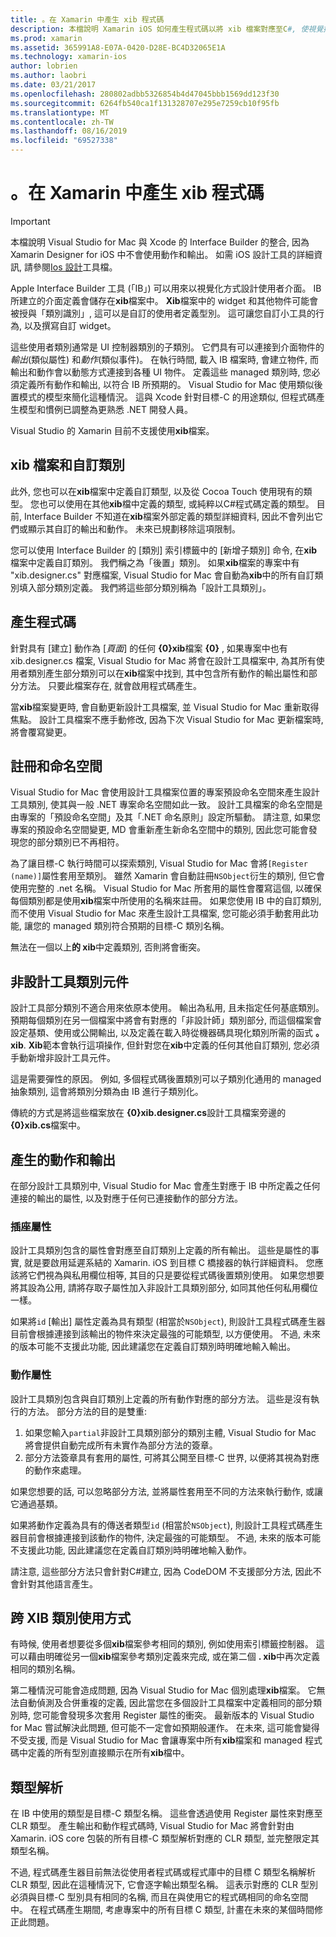 ```yaml
---
title: 。在 Xamarin 中產生 xib 程式碼
description: 本檔說明 Xamarin iOS 如何產生程式碼以將 xib 檔案對應至C#, 使視覺控制項可透過程式設計方式存取。
ms.prod: xamarin
ms.assetid: 365991A8-E07A-0420-D28E-BC4D32065E1A
ms.technology: xamarin-ios
author: lobrien
ms.author: laobri
ms.date: 03/21/2017
ms.openlocfilehash: 280802adbb5326854b4d47045bbb1569dd123f30
ms.sourcegitcommit: 6264fb540ca1f131328707e295e7259cb10f95fb
ms.translationtype: MT
ms.contentlocale: zh-TW
ms.lasthandoff: 08/16/2019
ms.locfileid: "69527338"
---
```

# <a name="xib-code-generation-in-xamarinios"></a>。在 Xamarin 中產生 xib 程式碼

> [!IMPORTANT]
>  本檔說明 Visual Studio for Mac 與 Xcode 的 Interface Builder 的整合, 因為 Xamarin Designer for iOS 中不會使用動作和輸出。 如需 iOS 設計工具的詳細資訊, 請參閱[Ios 設計](~/ios/user-interface/designer/index.md)工具檔。

Apple Interface Builder 工具 (「IB」) 可以用來以視覺化方式設計使用者介面。 IB 所建立的介面定義會儲存在**xib**檔案中。 **Xib**檔案中的 widget 和其他物件可能會被授與「類別識別」, 這可以是自訂的使用者定義型別。 這可讓您自訂小工具的行為, 以及撰寫自訂 widget。

這些使用者類別通常是 UI 控制器類別的子類別。 它們具有可以連接到介面物件的*輸出*(類似屬性) 和*動作*(類似事件)。 在執行時間, 載入 IB 檔案時, 會建立物件, 而輸出和動作會以動態方式連接到各種 UI 物件。 定義這些 managed 類別時, 您必須定義所有動作和輸出, 以符合 IB 所預期的。 Visual Studio for Mac 使用類似後置模式的模型來簡化這種情況。 這與 Xcode 針對目標-C 的用途類似, 但程式碼產生模型和慣例已調整為更熟悉 .NET 開發人員。

Visual Studio 的 Xamarin 目前不支援使用**xib**檔案。

## <a name="xib-files-and-custom-classes"></a>xib 檔案和自訂類別

此外, 您也可以在**xib**檔案中定義自訂類型, 以及從 Cocoa Touch 使用現有的類型。 您也可以使用在其他**xib**檔中定義的類型, 或純粹以C#程式碼定義的類型。 目前, Interface Builder 不知道在**xib**檔案外部定義的類型詳細資料, 因此不會列出它們或顯示其自訂的輸出和動作。 未來已規劃移除這項限制。

您可以使用 Interface Builder 的 [類別] 索引標籤中的 [新增子類別] 命令, 在**xib**檔案中定義自訂類別。 我們稱之為「後置」類別。 如果**xib**檔案的專案中有 "xib.designer.cs" 對應檔案, Visual Studio for Mac 會自動為**xib**中的所有自訂類別填入部分類別定義。 我們將這些部分類別稱為「設計工具類別」。

## <a name="generating-code"></a>產生程式碼

針對具有 [建立] 動作為 [*頁面*] 的任何 **{0}xib**檔案 **{0}** , 如果專案中也有 xib.designer.cs 檔案, Visual Studio for Mac 將會在設計工具檔案中, 為其所有使用者類別產生部分類別可以在**xib**檔案中找到, 其中包含所有動作的輸出屬性和部分方法。 只要此檔案存在, 就會啟用程式碼產生。

當**xib**檔案變更時, 會自動更新設計工具檔案, 並 Visual Studio for Mac 重新取得焦點。 設計工具檔案不應手動修改, 因為下次 Visual Studio for Mac 更新檔案時, 將會覆寫變更。

## <a name="registration-and-namespaces"></a>註冊和命名空間

Visual Studio for Mac 會使用設計工具檔案位置的專案預設命名空間來產生設計工具類別, 使其與一般 .NET 專案命名空間如此一致。 設計工具檔案的命名空間是由專案的「預設命名空間」及其「.NET 命名原則」設定所驅動。 請注意, 如果您專案的預設命名空間變更, MD 會重新產生新命名空間中的類別, 因此您可能會發現您的部分類別已不再相符。

為了讓目標-C 執行時間可以探索類別, Visual Studio for Mac 會將`[Register (name)]`屬性套用至類別。 雖然 Xamarin 會自動註冊`NSObject`衍生的類別, 但它會使用完整的 .net 名稱。 Visual Studio for Mac 所套用的屬性會覆寫這個, 以確保每個類別都是使用**xib**檔案中所使用的名稱來註冊。 如果您使用 IB 中的自訂類別, 而不使用 Visual Studio for Mac 來產生設計工具檔案, 您可能必須手動套用此功能, 讓您的 managed 類別符合預期的目標-C 類別名稱。

無法在一個以上**的 xib**中定義類別, 否則將會衝突。

## <a name="non-designer-class-parts"></a>非設計工具類別元件

設計工具部分類別不適合用來依原本使用。 輸出為私用, 且未指定任何基底類別。 預期每個類別在另一個檔案中將會有對應的「非設計師」類別部分, 而這個檔案會設定基類、使用或公開輸出, 以及定義在載入時從機器碼具現化類別所需的函式 **。 xib**. **Xib**範本會執行這項操作, 但針對您在**xib**中定義的任何其他自訂類別, 您必須手動新增非設計工具元件。

這是需要彈性的原因。 例如, 多個程式碼後置類別可以子類別化通用的 managed 抽象類別, 這會將類別分類為由 IB 進行子類別化。

傳統的方式是將這些檔案放在 **{0}xib.designer.cs**設計工具檔案旁邊的 **{0}xib.cs**檔案中。

<a name="generated" />

## <a name="generated-actions-and-outlets"></a>產生的動作和輸出

在部分設計工具類別中, Visual Studio for Mac 會產生對應于 IB 中所定義之任何連接的輸出的屬性, 以及對應于任何已連接動作的部分方法。

### <a name="outlet-properties"></a>插座屬性

設計工具類別包含的屬性會對應至自訂類別上定義的所有輸出。 這些是屬性的事實, 就是要啟用延遲系結的 Xamarin. iOS 到目標 C 橋接器的執行詳細資料。 您應該將它們視為與私用欄位相等, 其目的只是要從程式碼後置類別使用。 如果您想要將其設為公用, 請將存取子屬性加入非設計工具類別部分, 如同其他任何私用欄位一樣。

如果將`id` [輸出] 屬性定義為具有類型 (相當於`NSObject`), 則設計工具程式碼產生器目前會根據連接到該輸出的物件來決定最強的可能類型, 以方便使用。
不過, 未來的版本可能不支援此功能, 因此建議您在定義自訂類別時明確地輸入輸出。

### <a name="action-properties"></a>動作屬性

設計工具類別包含與自訂類別上定義的所有動作對應的部分方法。 這些是沒有執行的方法。 部分方法的目的是雙重:

1. 如果您輸入`partial`非設計工具類別部分的類別主體, Visual Studio for Mac 將會提供自動完成所有未實作為部分方法的簽章。
2. 部分方法簽章具有套用的屬性, 可將其公開至目標-C 世界, 以便將其視為對應的動作來處理。


如果您想要的話, 可以忽略部分方法, 並將屬性套用至不同的方法來執行動作, 或讓它通過基類。

如果將動作定義為具有的傳送者類型`id` (相當於`NSObject`), 則設計工具程式碼產生器目前會根據連接到該動作的物件, 決定最強的可能類型。 不過, 未來的版本可能不支援此功能, 因此建議您在定義自訂類別時明確地輸入動作。

請注意, 這些部分方法只會針對C#建立, 因為 CodeDOM 不支援部分方法, 因此不會針對其他語言產生。

## <a name="cross-xib-class-usage"></a>跨 XIB 類別使用方式

有時候, 使用者想要從多個**xib**檔案參考相同的類別, 例如使用索引標籤控制器。 這可以藉由明確從另一個**xib**檔案參考類別定義來完成, 或在第二個 **. xib**中再次定義相同的類別名稱。

第二種情況可能會造成問題, 因為 Visual Studio for Mac 個別處理**xib**檔案。 它無法自動偵測及合併重複的定義, 因此當您在多個設計工具檔案中定義相同的部分類別時, 您可能會發現多次套用 Register 屬性的衝突。 最新版本的 Visual Studio for Mac 嘗試解決此問題, 但可能不一定會如預期般運作。 在未來, 這可能會變得不受支援, 而是 Visual Studio for Mac 會讓專案中所有**xib**檔案和 managed 程式碼中定義的所有型別直接顯示在所有**xib**檔中。

## <a name="type-resolution"></a>類型解析

在 IB 中使用的類型是目標-C 類型名稱。 這些會透過使用 Register 屬性來對應至 CLR 類型。 產生輸出和動作程式碼時, Visual Studio for Mac 將會針對由 Xamarin. iOS core 包裝的所有目標-C 類型解析對應的 CLR 類型, 並完整限定其類型名稱。

不過, 程式碼產生器目前無法從使用者程式碼或程式庫中的目標 C 類型名稱解析 CLR 類型, 因此在這種情況下, 它會逐字輸出類型名稱。 這表示對應的 CLR 型別必須與目標-C 型別具有相同的名稱, 而且在與使用它的程式碼相同的命名空間中。 在程式碼產生期間, 考慮專案中的所有目標 C 類型, 計畫在未來的某個時間修正此問題。
